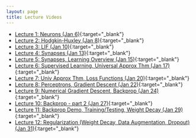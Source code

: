 ```yaml
---
layout: page
title: Lecture Videos
---
```


- [Lecture 1: Neurons (Jan 6)](http://cs.uwaterloo.ca/~jorchard/cs489/videos/Lecture1/Lecture1.html){:target="_blank"}
- [Lecture 2: Hodgkin-Huxley (Jan 8)](http://cs.uwaterloo.ca/~jorchard/cs489/videos/Lecture2/Lecture2.html){:target="_blank"}
- [Lecture 3: LIF (Jan 10)](http://cs.uwaterloo.ca/~jorchard/cs489/videos/Lecture3/Lecture3.html){:target="_blank"}
- [Lecture 4: Synapses (Jan 13)](http://cs.uwaterloo.ca/~jorchard/cs489/videos/Lecture4/Lecture4.html){:target="_blank"}
- [Lecture 5: Synapses, Learning Overview (Jan 15)](http://cs.uwaterloo.ca/~jorchard/cs489/videos/Lecture5/Lecture5.html){:target="_blank"}
- [Lecture 6: Supervised Learning, Universal Approx Thm (Jan 17)](http://cs.uwaterloo.ca/~jorchard/cs489/videos/Lecture6/Lecture6.html){:target="_blank"}
- [Lecture 7: Univ Approx Thm, Loss Functions (Jan 20)](http://cs.uwaterloo.ca/~jorchard/cs489/videos/Lecture7/Lecture7.html){:target="_blank"}
- [Lecture 8: Perceptrons, Gradient Descent (Jan 22)](http://cs.uwaterloo.ca/~jorchard/cs489/videos/Lecture8/Lecture8.html){:target="_blank"}
- [Lecture 9: Numerical Gradient Descent, Backprop (Jan 24)](http://cs.uwaterloo.ca/~jorchard/cs489/videos/Lecture9/Lecture9.html){:target="_blank"}
- [Lecture 10: Backprop - part 2 (Jan 27)](http://cs.uwaterloo.ca/~jorchard/cs489/videos/Lecture10/Lecture10.html){:target="_blank"}
- [Lecture 11: Backprop Demo, Training/Testing, Weight Decay (Jan 29)](http://cs.uwaterloo.ca/~jorchard/cs489/videos/Lecture11/Lecture11.html){:target="_blank"}
- [Lecture 12: Regularization (Weight Decay, Data Augmentation, Dropout) (Jan 31)](http://cs.uwaterloo.ca/~jorchard/cs489/videos/Lecture12/Lecture12.html){:target="_blank"}


